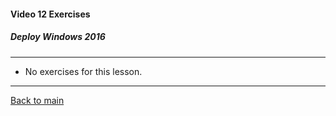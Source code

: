 #### Video 12 Exercises

##### Deploy Windows 2016

---

- No exercises for this lesson.

---

[Back to main](https://github.com/rot0xd/CBTNuggets/blob/master/CEHv9/README.md)

